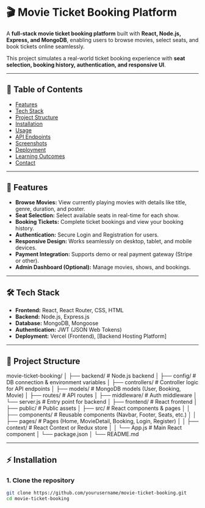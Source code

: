 # 🎬 Movie Ticket Booking Platform

A **full-stack movie ticket booking platform** built with **React, Node.js, Express, and MongoDB**, enabling users to browse movies, select seats, and book tickets online seamlessly.  

This project simulates a real-world ticket booking experience with **seat selection, booking history, authentication, and responsive UI**.

---

## 📝 Table of Contents

- [Features](#features)
- [Tech Stack](#tech-stack)
- [Project Structure](#project-structure)
- [Installation](#installation)
- [Usage](#usage)
- [API Endpoints](#api-endpoints)
- [Screenshots](#screenshots)
- [Deployment](#deployment)
- [Learning Outcomes](#learning-outcomes)
- [Contact](#contact)

---

## 🌟 Features

- **Browse Movies:** View currently playing movies with details like title, genre, duration, and poster.  
- **Seat Selection:** Select available seats in real-time for each show.  
- **Booking Tickets:** Complete ticket bookings and view your booking history.  
- **Authentication:** Secure Login and Registration for users.  
- **Responsive Design:** Works seamlessly on desktop, tablet, and mobile devices.  
- **Payment Integration:** Supports demo or real payment gateway (Stripe or other).  
- **Admin Dashboard (Optional):** Manage movies, shows, and bookings.  

---

## 🛠 Tech Stack

- **Frontend:** React, React Router, CSS, HTML  
- **Backend:** Node.js, Express.js  
- **Database:** MongoDB, Mongoose  
- **Authentication:** JWT (JSON Web Tokens)  
- **Deployment:** Vercel (Frontend), [Backend Hosting Platform]  

---

## 📂 Project Structure
movie-ticket-booking/
│
├── backend/ # Node.js backend
│ ├── config/ # DB connection & environment variables
│ ├── controllers/ # Controller logic for API endpoints
│ ├── models/ # MongoDB models (User, Booking, Movie)
│ ├── routes/ # API routes
│ ├── middleware/ # Auth middleware
│ └── server.js # Entry point for backend
│
├── frontend/ # React frontend
│ ├── public/ # Public assets
│ ├── src/ # React components & pages
│ │ ├── components/ # Reusable components (Navbar, Footer, Seats, etc.)
│ │ ├── pages/ # Pages (Home, MovieDetail, Booking, Login, Register)
│ │ ├── context/ # React Context or Redux store
│ │ └── App.js # Main React component
│ └── package.json
│
└── README.md


---

## ⚡ Installation

### 1. Clone the repository
```bash
git clone https://github.com/yourusername/movie-ticket-booking.git
cd movie-ticket-booking

